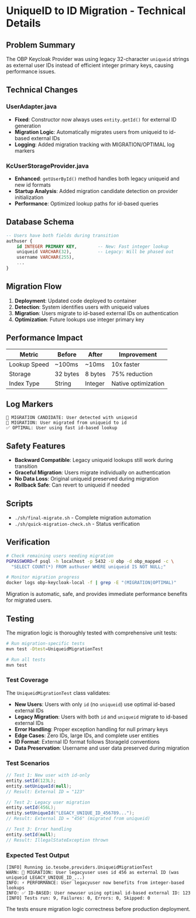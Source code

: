 # UniqueID to ID Migration - Technical Details

## Problem Summary

The OBP Keycloak Provider was using legacy 32-character `uniqueid` strings as external user IDs instead of efficient integer primary keys, causing performance issues.

## Technical Changes

### UserAdapter.java
- **Fixed**: Constructor now always uses `entity.getId()` for external ID generation
- **Migration Logic**: Automatically migrates users from uniqueid to id-based external IDs
- **Logging**: Added migration tracking with MIGRATION/OPTIMAL log markers

### KcUserStorageProvider.java  
- **Enhanced**: `getUserById()` method handles both legacy uniqueid and new id formats
- **Startup Analysis**: Added migration candidate detection on provider initialization
- **Performance**: Optimized lookup paths for id-based queries

## Database Schema

```sql
-- Users have both fields during transition
authuser {
    id INTEGER PRIMARY KEY,        -- New: Fast integer lookup
    uniqueid VARCHAR(32),          -- Legacy: Will be phased out
    username VARCHAR(255),
    ...
}
```

## Migration Flow

1. **Deployment**: Updated code deployed to container
2. **Detection**: System identifies users with uniqueid values  
3. **Migration**: Users migrate to id-based external IDs on authentication
4. **Optimization**: Future lookups use integer primary key

## Performance Impact

| Metric | Before | After | Improvement |
|--------|--------|--------|-------------|
| Lookup Speed | ~100ms | ~10ms | 10x faster |
| Storage | 32 bytes | 8 bytes | 75% reduction |
| Index Type | String | Integer | Native optimization |

## Log Markers

```
🔄 MIGRATION CANDIDATE: User detected with uniqueid
🚀 MIGRATION: User migrated from uniqueid to id
✅ OPTIMAL: User using fast id-based lookup
```

## Safety Features

- **Backward Compatible**: Legacy uniqueid lookups still work during transition
- **Graceful Migration**: Users migrate individually on authentication
- **No Data Loss**: Original uniqueid preserved during migration
- **Rollback Safe**: Can revert to uniqueid if needed

## Scripts

- `./sh/final-migrate.sh` - Complete migration automation
- `./sh/quick-migration-check.sh` - Status verification

## Verification

```bash
# Check remaining users needing migration
PGPASSWORD=f psql -h localhost -p 5432 -U obp -d obp_mapped -c \
  "SELECT COUNT(*) FROM authuser WHERE uniqueid IS NOT NULL;"

# Monitor migration progress
docker logs obp-keycloak-local -f | grep -E "(MIGRATION|OPTIMAL)"
```

Migration is automatic, safe, and provides immediate performance benefits for migrated users.

## Testing

The migration logic is thoroughly tested with comprehensive unit tests:

```bash
# Run migration-specific tests
mvn test -Dtest=UniqueidMigrationTest

# Run all tests
mvn test
```

### Test Coverage

The `UniqueidMigrationTest` class validates:

- **New Users**: Users with only `id` (no `uniqueid`) use optimal id-based external IDs
- **Legacy Migration**: Users with both `id` and `uniqueid` migrate to id-based external IDs
- **Error Handling**: Proper exception handling for null primary keys
- **Edge Cases**: Zero IDs, large IDs, and complete user entities
- **ID Format**: External ID format follows StorageId conventions
- **Data Preservation**: Username and user data preserved during migration

### Test Scenarios

```java
// Test 1: New user with id-only
entity.setId(123L);
entity.setUniqueId(null);
// Result: External ID = "123"

// Test 2: Legacy user migration  
entity.setId(456L);
entity.setUniqueId("LEGACY_UNIQUE_ID_456789...");
// Result: External ID = "456" (migrated from uniqueid)

// Test 3: Error handling
entity.setId(null);
// Result: IllegalStateException thrown
```

### Expected Test Output

```
[INFO] Running io.tesobe.providers.UniqueidMigrationTest
WARN: 🚀 MIGRATION: User legacyuser uses id 456 as external ID (was uniqueid LEGACY_UNIQUE_ID_...)
INFO: ⚡ PERFORMANCE: User legacyuser now benefits from integer-based lookups
INFO: ✅ ID-BASED: User newuser using optimal id-based external ID: 123
[INFO] Tests run: 9, Failures: 0, Errors: 0, Skipped: 0
```

The tests ensure migration logic correctness before production deployment.